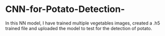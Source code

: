 # CNN-for-Potato-Detection-
In this NN model, I have trained multiple vegetables images, created a .h5 trained file and uploaded the model to test for the detection of potato.

